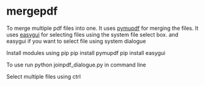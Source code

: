 # mergepdf
To merge multiple pdf files into one. 
It uses [pymupdf](https://github.com/pymupdf/PyMuPDF) for merging the files.
It uses [easygui](https://pypi.org/project/easygui/) for selecting files using the system file select box.
and easygui if you want to select file using system dialogue

Install modules using pip
pip install pymupdf
pip install easygui

To use run 
python joinpdf_dialogue.py in command line

Select multiple files using ctrl

